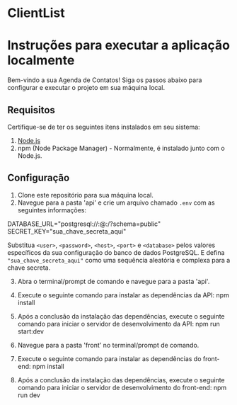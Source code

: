 # ClientList

# Instruções para executar a aplicação localmente

Bem-vindo a sua Agenda de Contatos! Siga os passos abaixo para configurar e executar o projeto em sua máquina local.

## Requisitos

Certifique-se de ter os seguintes itens instalados em seu sistema:

1. [Node.js](https://nodejs.org) 
2. npm (Node Package Manager) - Normalmente, é instalado junto com o Node.js.

## Configuração

1. Clone este repositório para sua máquina local.
2. Navegue para a pasta 'api' e crie um arquivo chamado `.env` com as seguintes informações:

DATABASE_URL="postgresql://<user>:<password>@<host>:<port>/<database>?schema=public"
SECRET_KEY="sua_chave_secreta_aqui"


Substitua `<user>`, `<password>`, `<host>`, `<port>` e `<database>` pelos valores específicos da sua configuração do banco de dados PostgreSQL. E defina `"sua_chave_secreta_aqui"` como uma sequência aleatória e complexa para a chave secreta.

3. Abra o terminal/prompt de comando e navegue para a pasta 'api'.

4. Execute o seguinte comando para instalar as dependências da API:
npm install


5. Após a conclusão da instalação das dependências, execute o seguinte comando para iniciar o servidor de desenvolvimento da API:
npm run start:dev


6. Navegue para a pasta 'front' no terminal/prompt de comando.

7. Execute o seguinte comando para instalar as dependências do front-end:
npm install


8. Após a conclusão da instalação das dependências, execute o seguinte comando para iniciar o servidor de desenvolvimento do front-end:
npm run dev



